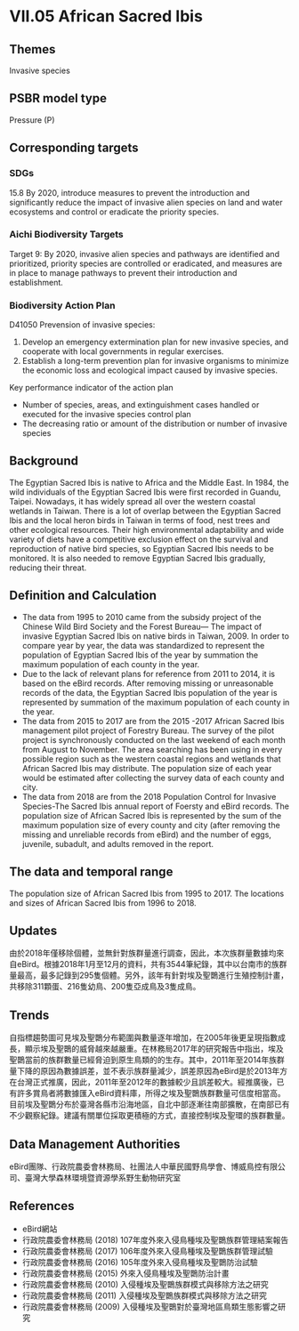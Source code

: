 # VII.05 African Sacred Ibis

<script type="text/javascript" src="http://cdn.mathjax.org/mathjax/latest/MathJax.js?config=TeX-AMS-MML_HTMLorMML"></script>

## Themes
Invasive species
## PSBR model type
Pressure (P)
## Corresponding targets
### SDGs
15.8 By 2020, introduce measures to prevent the introduction and significantly reduce the impact of invasive alien species on land and water ecosystems and control or eradicate the priority species.
### Aichi Biodiversity Targets
Target 9: By 2020, invasive alien species and pathways are identified and prioritized, priority species are controlled or eradicated, and measures are in place to manage pathways to prevent their introduction and establishment.
### Biodiversity Action Plan
D41050 Prevension of invasive species:
1. Develop an emergency extermination plan for new invasive species, and cooperate with local governments in regular exercises.
2. Establish a long-term prevention plan for invasive organisms to minimize the economic loss and ecological impact caused by invasive species.

Key performance indicator of the action plan
* Number of species, areas, and extinguishment cases handled or executed for the invasive species control plan
* The decreasing ratio or amount of the distribution or number of invasive species
## Background
The Egyptian Sacred Ibis is native to Africa and the Middle East. In 1984, the wild individuals of the Egyptian Sacred Ibis were first recorded in Guandu, Taipei. Nowadays, it has widely spread all over the western coastal wetlands in Taiwan. There is a lot of overlap between the Egyptian Sacred Ibis and the local heron birds in Taiwan in terms of food, nest trees and other ecological resources. Their high environmental adaptability and wide variety of diets have a competitive exclusion effect on the survival and reproduction of native bird species, so Egyptian Sacred Ibis needs to be monitored. It is also needed to remove Egyptian Sacred Ibis gradually, reducing their threat.
## Definition and Calculation
* The data from 1995 to 2010 came from the subsidy project of the Chinese Wild Bird Society and the Forest Bureau— The impact of invasive Egyptian Sacred Ibis on native birds in Taiwan, 2009. In order to compare year by year, the data was standardized to represent the population of Egyptian Sacred Ibis of the year by summation the maximum population of each county in the year.
* Due to the lack of relevant plans for reference from 2011 to 2014, it is based on the eBird records. After removing missing or unreasonable records of the data, the Egyptian Sacred Ibis population of the year is represented by summation of the maximum population of each county in the year.
* The data from 2015 to 2017 are from the 2015 -2017 African Sacred Ibis management pilot project of Forestry Bureau. The survey of the pilot project is synchronously conducted on the last weekend of each month from August to November. The area searching has been using in every possible region such as the western coastal regions and wetlands that African Sacred Ibis may distribute. The population size of each year would be estimated after collecting the survey data of each county and city.
* The data from 2018 are from the 2018 Population Control for Invasive Species-The Sacred Ibis annual report of Foersty and eBird records. The population size of African Sacred Ibis is represented by the sum of the maximum population size of every county and city (after removing the missing and unreliable records from eBird) and the number of eggs, juvenile, subadult, and adults removed in the report.
## The data and temporal range
The population size of African Sacred Ibis from 1995 to 2017. The locations and sizes of African Sacred Ibis from 1996 to 2018.
## Updates
由於2018年僅移除個體，並無針對族群量進行調查，因此，本次族群量數據均來自eBird。根據2018年1月至12月的資料，共有3544筆紀錄，其中以台南市的族群量最高，最多記錄到295隻個體。另外，該年有針對埃及聖䴉進行生殖控制計畫，共移除311顆蛋、216隻幼鳥、200隻亞成鳥及3隻成鳥。
## Trends
自指標趨勢圖可見埃及聖䴉分布範圍與數量逐年增加，在2005年後更呈現指數成長，顯示埃及聖䴉的威脅越來越嚴重。在林務局2017年的研究報告中指出，埃及聖䴉當前的族群數量已經脅迫到原生鳥類的的生存。其中，2011年至2014年族群量下降的原因為數據誤差，並不表示族群量減少，誤差原因為eBird是於2013年方在台灣正式推廣，因此，2011年至2012年的數據較少且誤差較大。經推廣後，已有許多賞鳥者將數據匯入eBird資料庫，所得之埃及聖䴉族群數量可信度相當高。 目前埃及聖䴉分布於臺灣各縣市沿海地區，自北中部逐漸往南部擴散，在南部已有不少觀察紀錄。建議有關單位採取更積極的方式，直接控制埃及聖環的族群數量。
## Data Management Authorities
eBird團隊、行政院農委會林務局、社團法人中華民國野鳥學會、博威鳥控有限公司、臺灣大學森林環境暨資源學系野生動物研究室
## References
* eBird網站
* 行政院農委會林務局 (2018) 107年度外來入侵鳥種埃及聖䴉族群管理結案報告
* 行政院農委會林務局 (2017) 106年度外來入侵鳥種埃及聖䴉族群管理試驗
* 行政院農委會林務局 (2016) 105年度外來入侵鳥種埃及聖䴉防治試驗
* 行政院農委會林務局 (2015) 外來入侵鳥種埃及聖䴉防治計畫
* 行政院農委會林務局 (2010) 入侵種埃及聖䴉族群模式與移除方法之研究
* 行政院農委會林務局 (2011) 入侵種埃及聖䴉族群模式與移除方法之研究
* 行政院農委會林務局 (2009) 入侵種埃及聖䴉對於臺灣地區鳥類生態影響之研究